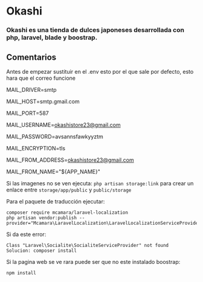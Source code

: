 # Okashi

### Okashi es una tienda de dulces japoneses desarrollada con php, laravel, blade y boostrap.


## Comentarios
Antes de empezar sustituir en el .env esto por el que sale por defecto, esto hara que el correo funcione


MAIL_DRIVER=smtp

MAIL_HOST=smtp.gmail.com

MAIL_PORT=587

MAIL_USERNAME=okashistore23@gmail.com

MAIL_PASSWORD=avsannsfawkyyztm

MAIL_ENCRYPTION=tls

MAIL_FROM_ADDRESS=okashistore23@gmail.com

MAIL_FROM_NAME="${APP_NAME}"

 
Si las imagenes no se ven ejecuta: `php artisan storage:link` para crear un enlace entre `storage/app/public` y `public/storage`

Para el paquete de traducción ejecutar:

    composer require mcamara/laravel-localization
    php artisan vendor:publish --provider="Mcamara\LaravelLocalization\LaravelLocalizationServiceProvider"

Si da este error:

    Class "Laravel\Socialite\SocialiteServiceProvider" not found
    Solucion: composer install

Si la pagina web se ve rara puede ser que no este instalado boostrap:

    npm install
